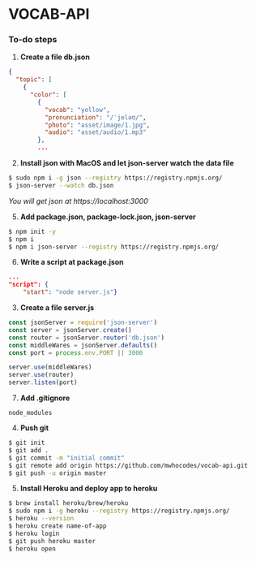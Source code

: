 # VOCAB-API

### To-do steps

1. **Create a file db.json**

```json
{
  "topic": [
    {
      "color": [
        {
          "vocab": "yellow",
          "pronunciation": "/ˈjeləʊ/",
          "photo": "asset/image/1.jpg",
          "audio": "asset/audio/1.mp3"
        },
        ...
```

2. **Install json with MacOS and let json-server watch the data file**

```bash
$ sudo npm i -g json --registry https://registry.npmjs.org/
$ json-server --watch db.json
```

_You will get json at https://localhost:3000_

5. **Add package.json, package-lock.json, json-server**

```bash
$ npm init -y
$ npm i
$ npm i json-server --registry https://registry.npmjs.org/
```

6. **Write a script at package.json**

```json
...
"script": {
    "start": "node server.js"}
```

3. **Create a file server.js**

```js
const jsonServer = require('json-server')
const server = jsonServer.create()
const router = jsonServer.router('db.json')
const middleWares = jsonServer.defaults()
const port = process.env.PORT || 3000

server.use(middleWares)
server.use(router)
server.listen(port)
```

7. **Add .gitignore**

```gitignore
node_modules
```

4. **Push git**

```bash
$ git init
$ git add .
$ git commit -m "initial commit"
$ git remote add origin https://github.com/mwhocodes/vocab-api.git
$ git push -u origin master
```

5. **Install Heroku and deploy app to heroku**

```bash
$ brew install heroku/brew/heroku
$ sudo npm i -g heroku --registry https://registry.npmjs.org/
$ heroku --version
$ heroku create name-of-app
$ heroku login
$ git push heroku master
$ heroku open
```
